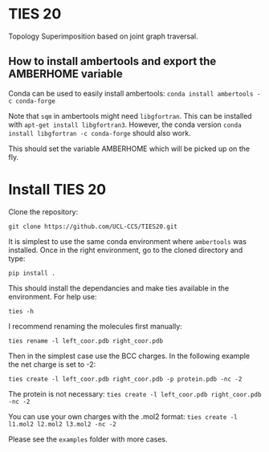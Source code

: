 # TIES 20
Topology Superimposition based on joint graph traversal. 

## How to install ambertools and export the AMBERHOME variable

Conda can be used to easily install ambertools:
`conda install ambertools -c conda-forge`

Note that `sqm` in ambertools might need `libgfortran`. This can be installed with `apt-get install libgfortran3`. However, the conda version `conda install libgfortran -c conda-forge` should also work. 

This should set the variable AMBERHOME which will be picked up on the fly. 

# Install TIES 20

Clone the repository:

`git clone https://github.com/UCL-CCS/TIES20.git`

It is simplest to use the same conda environment where `ambertools` was installed. Once in the right environment, go to the cloned directory and type:

`pip install .` 

This should install the dependancies and make 
ties available in the environment. For help use: 

`ties -h`

I recommend renaming the molecules first manually:

`ties rename -l left_coor.pdb right_coor.pdb`

Then in the simplest case use the BCC charges. In the following example the net charge is set to -2:

`ties create -l left_coor.pdb right_coor.pdb -p protein.pdb -nc -2`

The protein is not necessary:
`ties create -l left_coor.pdb right_coor.pdb -nc -2`

You can use your own charges with the .mol2 format:
`ties create -l l1.mol2 l2.mol2 l3.mol2 -nc -2`

Please see the `examples` folder with more cases. 


